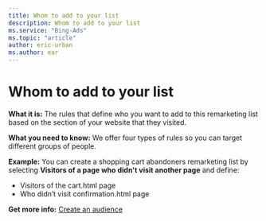```yaml
---
title: Whom to add to your list
description: Whom to add to your list
ms.service: "Bing-Ads"
ms.topic: "article"
author: eric-urban
ms.author: eur
---
```


# Whom to add to your list

**What it is:**  The rules that define who you want to add to this remarketing list based on the section of your website that they visited.

**What you need to know:**  We offer four types of rules so you can target different groups of people.

**Example:**  You can create a shopping cart abandoners remarketing list by selecting **Visitors of a page who didn't visit another page** and define:

- Visitors of the cart.html page
- Who didn’t visit confirmation.html page

**Get more info:**     [Create an audience](../hlp_BA_CONC_Audiences_CreateAudience.md)


